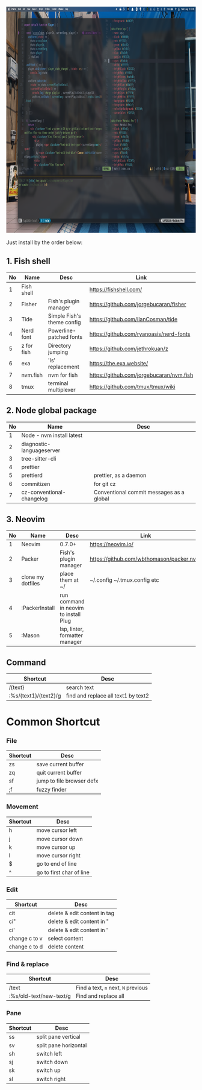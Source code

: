<p align="center">
  <img height="600" src="https://github.com/minhnvc/my-dotfiles/blob/master/screenshot.png?raw=true">
</p>

Just install by the order below:

## 1. Fish shell

No | Name | Desc | Link
------------- | ------------- | ------------- | -------------
1 | Fish shell | | https://fishshell.com/
2 | Fisher | Fish's plugin manager | https://github.com/jorgebucaran/fisher
3 | Tide | Simple Fish's theme config | https://github.com/IlanCosman/tide
4 | Nerd font | Powerline-patched fonts |  https://github.com/ryanoasis/nerd-fonts
5 | z for fish | Directory jumping | https://github.com/jethrokuan/z
6 | exa | 'ls' replacement | https://the.exa.website/
7 | nvm.fish | nvm for fish | https://github.com/jorgebucaran/nvm.fish
8 | tmux | terminal multiplexer | https://github.com/tmux/tmux/wiki

## 2. Node global package
No | Name | Desc
------------- | -------------  | -------------
1 | Node - nvm install latest
2 | diagnostic-languageserver
3 | tree-sitter-cli
4 | prettier
5 | prettierd | prettier, as a daemon
6 | commitizen | for git cz
7 | cz-conventional-changelog | Conventional commit messages as a global 

## 3. Neovim
No | Name | Desc | Link
------------- | ------------- | ------------- | -------------
1 | Neovim | 0.7.0+ | https://neovim.io/
2 | Packer | Fish's plugin manager | https://github.com/wbthomason/packer.nvim
3 | clone my dotfiles | place them at ~/| ~/.config ~/.tmux.config etc
4 | :PackerInstall | run command in neovim to install Plug |
5 | :Mason | lsp, linter, formatter manager |

## Command 
Shortcut | Desc
------------- | -------------
/{text} | search text
:%s/{text1}/{text2}/g | find and replace all text1 by text2

# Common Shortcut 

### File
Shortcut | Desc
------------- | -------------
zs | save current buffer
zq | quit current buffer
sf | jump to file browser defx
;f | fuzzy finder

### Movement
Shortcut | Desc
------------- | -------------
h | move cursor left
j | move cursor down
k | move cursor up
l | move cursor right
$ | go to end of line
^ | go to first char of line

### Edit
Shortcut | Desc
------------- | -------------
cit | delete & edit content in tag
ci" | delete & edit content in "
ci' | delete & edit content in '
change c to v | select content
change c to d | delete content

### Find & replace
Shortcut | Desc
------------- | -------------
/text | Find a text, `n` next, `N` previous 
:%s/old-text/new-text/g | Find and replace all

### Pane
Shortcut | Desc
------------- | -------------
ss | split pane vertical
sv | split pane horizontal
sh | switch left
sj | switch down
sk | switch up
sl | switch right


